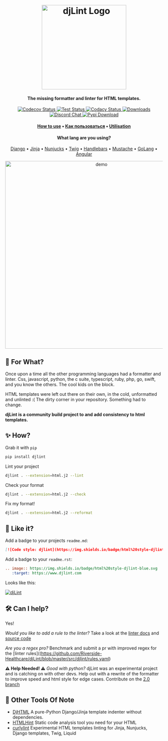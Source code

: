 
<h1 align="center">
  <br>
  <a href="https://www.djlint.com"><img src="https://raw.githubusercontent.com/Riverside-Healthcare/djLint/master/docs/src/static/img/icon.png" alt="djLint Logo" width="270"></a>
  <br>
</h1>
 
<h4 align="center">The missing formatter and linter for HTML templates.</h4>

<p align="center">
   <a href="https://codecov.io/gh/Riverside-Healthcare/djlint">
     <img src="https://codecov.io/gh/Riverside-Healthcare/djlint/branch/master/graph/badge.svg?token=eNTG721BAA" alt="Codecov Status">
   </a>
   <a href="https://github.com/Riverside-Healthcare/djlint/actions/workflows/test.yml">
     <img src="https://github.com/Riverside-Healthcare/djlint/actions/workflows/test.yml/badge.svg" alt="Test Status">
   </a>
   <a href="https://www.codacy.com/gh/Riverside-Healthcare/djlint/dashboard?utm_source=github.com&amp;utm_medium=referral&amp;utm_content=Riverside-Healthcare/djlint&amp;utm_campaign=Badge_Grade">
     <img src="https://app.codacy.com/project/badge/Grade/dba6338b0e7a4de896b45b382574f369" alt="Codacy Status">
   </a>
   <a href="https://pepy.tech/project/djlint">
     <img src="https://pepy.tech/badge/djlint" alt="Downloads">
   </a>
   <a href="https://discord.gg/taghAqebzU">
     <img src="https://img.shields.io/badge/chat-discord-green" alt="Discord Chat">
   </a>
   <a href="https://pypi.org/project/djlint/">
     <img src="https://img.shields.io/pypi/v/djlint" alt="Pypi Download">
   </a>
</p>

<h4 align="center"><a href="https://www.djlint.com">How to use</a> • <a href="https://www.djlint.com/ru/">Как пользоваться</a> • <a href="https://www.djlint.com/fr/">Utilisation</a></h4>
<h4 align="center">What lang are you using?</h4>

<p align="center">
   <a href="https://djlint.com/docs/languages/django/">Django</a> • <a href="https://djlint.com/docs/languages/jinja/">Jinja</a> • <a href="https://djlint.com/docs/languages/nunjucks/">Nunjucks</a> • <a href="https://djlint.com/docs/languages/twig/">Twig</a> • <a href="https://djlint.com/docs/languages/handlebars/">Handlebars</a> • <a href="https://djlint.com/docs/languages/mustach/">Mustache</a> • <a href="https://djlint.com/docs/languages/golang/">GoLang</a> • <a href="https://djlint.com/docs/languages/angular/">Angular</a>
</p>

<p align="center">
  <img src="https://github.com/Riverside-Healthcare/djLint/blob/aa9097660d4a2e840450de5456f656c42bc7dd34/docs/src/static/img/demo-min.gif" alt="demo" width="600">
</p>

## 🤔 For What?

Once upon a time all the other programming languages had a formatter and linter. Css, javascript, python, the c suite, typescript, ruby, php, go, swift, and you know the others. The cool kids on the block.

HTML templates were left out there on their own, in the cold, unformatted and unlinted :( The dirty corner in your repository. Something had to change.

**djLint is a community build project to and add consistency to html templates.**

## ✨ How?

Grab it with `pip`

```bash
pip install djlint
```

Lint your project

```bash
djlint . --extension=html.j2 --lint
```
Check your format

```bash
djlint . --extension=html.j2 --check
```
Fix my format!
```bash
djlint . --extension=html.j2 --reformat
```

## 💙 Like it?

Add a badge to your projects ```readme.md```:

```md
[![Code style: djlint](https://img.shields.io/badge/html%20style-djlint-blue.svg)](https://www.djlint.com)
```

Add a badge to your ```readme.rst```:

```rst
.. image:: https://img.shields.io/badge/html%20style-djlint-blue.svg
   :target: https://www.djlint.com
```
Looks like this:

[![djLint](https://img.shields.io/badge/html%20style-djLint-blue.svg)](https://github.com/Riverside-Healthcare/djlint)


## 🛠️ Can I help?

Yes! 

*Would you like to add a rule to the linter?* Take a look at the [linter docs](https://djlint.com/docs/linter/) and [source code](https://github.com/Riverside-Healthcare/djLint/blob/master/src/djlint/rules.yaml)

*Are you a regex pro?* Benchmark and submit a pr with improved regex for the [linter rules]((https://github.com/Riverside-Healthcare/djLint/blob/master/src/djlint/rules.yaml)

**⚠️ Help Needed! ⚠️** *Good with python?* djLint was an experimental project and is catching on with other devs. Help out with a rewrite of the formatter to improve speed and html style for edge cases. Contribute on the [2.0 branch](https://github.com/Riverside-Healthcare/djLint/tree/block_indent)

## 🏃 Other Tools Of Note

* [DjHTML](https://github.com/rtts/djhtml) A pure-Python Django/Jinja template indenter without dependencies.
* [HTMLHint](https://htmlhint.com) Static code analysis tool you need for your HTML
* [curlylint](https://www.curlylint.org) Experimental HTML templates linting for Jinja, Nunjucks, Django templates, Twig, Liquid
